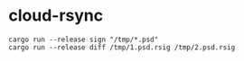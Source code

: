 # cloud-rsync

```
cargo run --release sign "/tmp/*.psd"
cargo run --release diff /tmp/1.psd.rsig /tmp/2.psd.rsig
```
